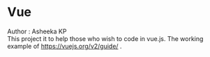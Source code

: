 # Vue
  Author : Asheeka KP                                                                             
This project it to help those who wish to code in vue.js. The working example of https://vuejs.org/v2/guide/ .
